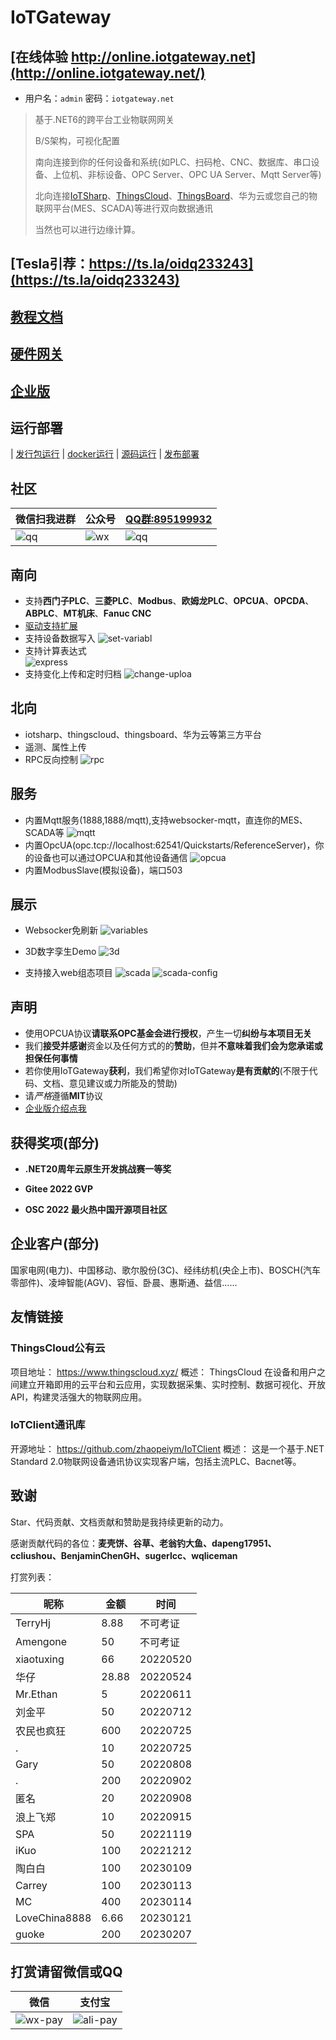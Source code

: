# IoTGateway

## [在线体验 http://online.iotgateway.net](http://online.iotgateway.net/)

- 用户名：`admin`     密码：`iotgateway.net`

> 基于.NET6的跨平台工业物联网网关
>
> B/S架构，可视化配置
>
> 南向连接到你的任何设备和系统(如PLC、扫码枪、CNC、数据库、串口设备、上位机、非标设备、OPC Server、OPC UA Server、Mqtt Server等)
>
> 北向连接[IoTSharp](https://github.com/IoTSharp/IoTSharp)、[ThingsCloud](https://www.thingscloud.xyz/)、[ThingsBoard](https://thingsboard.io/)、华为云或您自己的物联网平台(MES、SCADA)等进行双向数据通讯
>
> 当然也可以进行边缘计算。
>

## [Tesla引荐：https://ts.la/oidq233243](https://ts.la/oidq233243)
## [教程文档](http://iotgateway.net/)
## [硬件网关](http://iotgateway.net/docs/hardware/selection/)
## [企业版](http://iotgateway.net/docs/enterprise/intro)

## 运行部署

| [发行包运行](http://iotgateway.net/docs/iotgateway-beginner/run/release-run) 
| [docker运行](http://iotgateway.net/docs/iotgateway-beginner/run/docker-run) 
| [源码运行](http://iotgateway.net/docs/iotgateway-beginner/run/source-run) 
| [发布部署](http://iotgateway.net/docs/iotgateway-beginner/run/publish-run) 


## 社区

| 微信扫我进群 | 公众号 |    [QQ群:895199932](https://jq.qq.com/?_wv=1027&k=mus0CV0W)  |
| ---- | ------ | ---- |
| ![qq](./images/wxgroup.png) | ![wx](./images/wx.jpg) | ![qq](./images/qq.png) |


## 南向
- 支持**西门子PLC**、**三菱PLC**、**Modbus**、**欧姆龙PLC**、**OPCUA**、**OPCDA**、**ABPLC**、**MT机床**、**Fanuc CNC**
- [驱动支持扩展](http://iotgateway.net/docs/iotgateway/driver/tcpclient)
- 支持设备数据写入
  ![set-variabl](./images/set-variable.png)  
- 支持计算表达式  
  ![express](./images/express.png)
- 支持变化上传和定时归档
  ![change-uploa](./images/change-upload.png)
  

## 北向
- iotsharp、thingscloud、thingsboard、华为云等第三方平台
- 遥测、属性上传
- RPC反向控制
  ![rpc](./images/rpc.gif)

## 服务
- 内置Mqtt服务(1888,1888/mqtt),支持websocker-mqtt，直连你的MES、SCADA等
  ![mqtt](./images/mqtt.png)
- 内置OpcUA(opc.tcp://localhost:62541/Quickstarts/ReferenceServer)，你的设备也可以通过OPCUA和其他设备通信
  ![opcua](./images/opcua.png)
- 内置ModbusSlave(模拟设备)，端口503

## 展示
- Websocker免刷新
![variables](./images/variables.gif)

- 3D数字孪生Demo
  ![3d](./images/3d.gif)
  
- 支持接入web组态项目
![scada](./images/scada.gif)
![scada-config](./images/scada-config.png)

## 声明

- 使用OPCUA协议**请联系OPC基金会进行授权**，产生一切**纠纷与本项目无关**
- 我们**接受并感谢**资金以及任何方式的的**赞助**，但并**不意味着我们会为您承诺或担保任何事情**
- 若你使用IoTGateway**获利**，我们希望你对IoTGateway**是有贡献的**(不限于代码、文档、意见建议或力所能及的赞助)
- 请*严格*遵循**MIT**协议
- [企业版介绍点我](http://iotgateway.net/docs/enterprise/intro)



## 获得奖项(部分)

- **.NET20周年云原生开发挑战赛一等奖**

- **Gitee 2022 GVP**

- **OSC 2022 最火热中国开源项目社区**

## 企业客户(部分)

国家电网(电力)、中国移动、歌尔股份(3C)、经纬纺机(央企上市)、BOSCH(汽车零部件)、凌坤智能(AGV)、容恒、卧晨、惠斯通、益信......

## 友情链接

### ThingsCloud公有云

项目地址：
https://www.thingscloud.xyz/
概述：
ThingsCloud 在设备和用户之间建立开箱即用的云平台和云应用，实现数据采集、实时控制、数据可视化、开放 API，构建灵活强大的物联网应用。

### IoTClient通讯库

开源地址：
https://github.com/zhaopeiym/IoTClient
概述：
这是一个基于.NET Standard 2.0物联网设备通讯协议实现客户端，包括主流PLC、Bacnet等。

## 致谢

Star、代码贡献、文档贡献和赞助是我持续更新的动力。

感谢贡献代码的各位：**麦壳饼、谷草、老翁钓大鱼、dapeng17951、ccliushou、BenjaminChenGH、sugerlcc、wqliceman**

打赏列表：

| 昵称          | 金额  | 时间     |
| ------------- | ----- | -------- |
| TerryHj       | 8.88  | 不可考证 |
| Amengone      | 50    | 不可考证 |
| xiaotuxing    | 66    | 20220520 |
| 华仔          | 28.88 | 20220524 |
| Mr.Ethan      | 5     | 20220611 |
| 刘金平        | 50    | 20220712 |
| 农民也疯狂    | 600   | 20220725 |
| .             | 10    | 20220725 |
| Gary          | 50    | 20220808 |
| .             | 200   | 20220902 |
| 匿名          | 20    | 20220908 |
| 浪上飞郑      | 10    | 20220915 |
| SPA           | 50    | 20221119 |
| iKuo          | 100   | 20221212 |
| 陶白白        | 100   | 20230109 |
| Carrey        | 100   | 20230113 |
| MC            | 400   | 20230114 |
| LoveChina8888 | 6.66  | 20230121 |
| guoke         | 200   | 20230207 |



## 打赏请留微信或QQ

|  微信 | 支付宝 |
| ----- | ---- |
| ![wx-pay](./images/wx-pay.jpg) | ![ali-pay](./images/ali-pay.png) |
